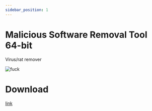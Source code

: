 ```yaml
---
sidebar_position: 1
---
```


# Malicious Software Removal Tool 64-bit

Virus/rat remover

![fuck](mrst)

# Download
[link]()

